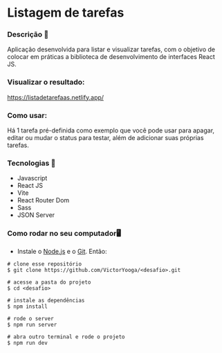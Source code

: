 # Listagem de tarefas

### Descrição 📄

Aplicação desenvolvida para listar e visualizar tarefas, com o objetivo de colocar em práticas a biblioteca de desenvolvimento de interfaces React JS.


### Visualizar o resultado:
https://listadetarefaas.netlify.app/


### Como usar:
Há 1 tarefa pré-definida como exemplo que você pode usar para apagar, editar ou mudar o status para testar, além de adicionar suas próprias tarefas.


### Tecnologias 🚀

- Javascript
- React JS
- Vite
- React Router Dom
- Sass
- JSON Server


### Como rodar no seu computador🖥️

- Instale o [Node.js](https://nodejs.org/en/download/) e o [Git](https://git-scm.com/book/en/v2/Getting-Started-Installing-Git). Então:

```
# clone esse repositório
$ git clone https://github.com/VictorYooga/<desafio>.git

# acesse a pasta do projeto
$ cd <desafio>

# instale as dependências
$ npm install

# rode o server
$ npm run server

# abra outro terminal e rode o projeto
$ npm run dev
```
